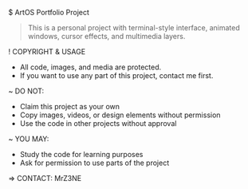 $ ArtOS Portfolio Project

> This is a personal project with terminal-style interface,
> animated windows, cursor effects, and multimedia layers.

! COPYRIGHT & USAGE

- All code, images, and media are protected.
- If you want to use any part of this project, contact me first.

~ DO NOT:
  * Claim this project as your own
  * Copy images, videos, or design elements without permission
  * Use the code in other projects without approval

~ YOU MAY:
  * Study the code for learning purposes
  * Ask for permission to use parts of the project

=> CONTACT: MrZ3NE
